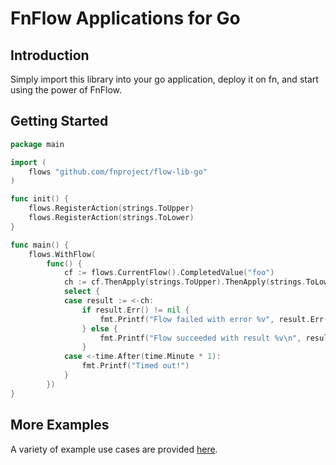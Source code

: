 # FnFlow Applications for Go

## Introduction
Simply import this library into your go application, deploy it on fn, and start using the power of FnFlow.

## Getting Started
```go
package main

import (
	flows "github.com/fnproject/flow-lib-go"
)

func init() {
	flows.RegisterAction(strings.ToUpper)
	flows.RegisterAction(strings.ToLower)
}

func main() {
	flows.WithFlow(
		func() {
			cf := flows.CurrentFlow().CompletedValue("foo")
			ch := cf.ThenApply(strings.ToUpper).ThenApply(strings.ToLower).Get()
			select {
			case result := <-ch:
				if result.Err() != nil {
					fmt.Printf("Flow failed with error %v", result.Err())
				} else {
					fmt.Printf("Flow succeeded with result %v\n", result.Value())
				}
			case <-time.After(time.Minute * 1):
				fmt.Printf("Timed out!")
			}
		})
}
```

## More Examples

A variety of example use cases are provided [here](examples/hello-flow/README.md).

